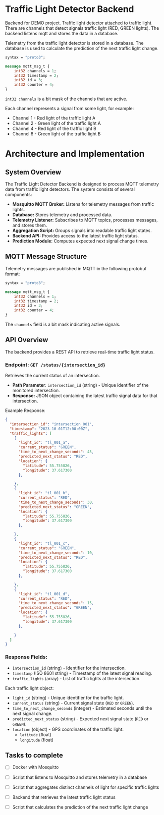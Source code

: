 # Traffic Light Detector Backend
Backend for DEMO project. Traffic light detector attached to traffic light. There are channels that detect signals traffic light (RED, GREEN lights). The backend listens mqtt and stores the data in a database.


Telemetry from the traffic light detector is stored in a database. The database is used to calculate the prediction of the next traffic light change.
```protobuf
syntax = "proto3";

message mqtt_msg_t {
    int32 channels = 1;
    int32 timestamp = 2;
    int32 id = 3;
    int32 counter = 4;
}
```

`int32 channels` is a bit mask of the channels that are active.

Each channel represents a signal from some light, for example:
* Channel 1 - Red light of the traffic light A
* Channel 2 - Green light of the traffic light A
* Channel 4 - Red light of the traffic light B
* Channel 8 - Green light of the traffic light B

# Architecture and Implementation

## System Overview
The Traffic Light Detector Backend is designed to process MQTT telemetry data from traffic light detectors. The system consists of several components:

- **Mosquitto MQTT Broker:** Listens for telemetry messages from traffic lights.
- **Database:** Stores telemetry and processed data.
- **Telemetry Listener:** Subscribes to MQTT topics, processes messages, and stores them.
- **Aggregation Script:** Groups signals into readable traffic light states.
- **Backend API:** Provides access to the latest traffic light status.
- **Prediction Module:** Computes expected next signal change times.

## MQTT Message Structure
Telemetry messages are published in MQTT in the following protobuf format:
```protobuf
syntax = "proto3";

message mqtt_msg_t {
    int32 channels = 1;
    int32 timestamp = 2;
    int32 id = 3;
    int32 counter = 4;
}
```
The `channels` field is a bit mask indicating active signals.

## API Overview

The backend provides a REST API to retrieve real-time traffic light status.

### Endpoint: `GET /status/{intersection_id}`
Retrieves the current status of an intersection.

- **Path Parameter:** `intersection_id` (string) - Unique identifier of the monitored intersection.
- **Response:** JSON object containing the latest traffic signal data for that intersection.

Example Response:

```json
{
  "intersection_id": "intersection_001",
  "timestamp": "2023-10-01T12:00:00Z",
  "traffic_lights": [
    {
      "light_id": "tl_001_a",
      "current_status": "GREEN",
      "time_to_next_change_seconds": 45,
      "predicted_next_status": "RED",
      "location": {
        "latitude": 55.755826,
        "longitude": 37.617300
      },

    },
    {
      "light_id": "tl_001_b",
      "current_status": "RED",
      "time_to_next_change_seconds": 30,
      "predicted_next_status": "GREEN",
      "location": {
        "latitude": 55.755826,
        "longitude": 37.617300
      },

    },
    {
      "light_id": "tl_001_c",
      "current_status": "GREEN",
      "time_to_next_change_seconds": 10,
      "predicted_next_status": "RED",
      "location": {
        "latitude": 55.755826,
        "longitude": 37.617300
      },

    },
    {
      "light_id": "tl_001_d",
      "current_status": "RED",
      "time_to_next_change_seconds": 15,
      "predicted_next_status": "GREEN",
      "location": {
        "latitude": 55.755826,
        "longitude": 37.617300
      },

    }
  ]
}

```
### Response Fields:
- `intersection_id` (string) - Identifier for the intersection.
- `timestamp` (ISO 8601 string) - Timestamp of the latest signal reading.
- `traffic_lights` (array) - List of traffic lights at the intersection.

Each traffic light object:
- `light_id` (string) - Unique identifier for the traffic light.
- `current_status` (string) - Current signal state (`RED` or `GREEN`).
- `time_to_next_change_seconds` (integer) - Estimated seconds until the next signal change.
- `predicted_next_status` (string) - Expected next signal state (`RED` or `GREEN`).
- `location` (object) - GPS coordinates of the traffic light.
    - `latitude` (float)
    - `longitude` (float)


## Tasks to complete
- [ ] Docker with Mosquitto
- [ ] Script that listens to Mosquitto and stores telemetry in a database
- [ ] Script that aggregates distinct channels of light for specific traffic lights
- [ ] Backend that retrieves the latest traffic light status
- [ ] Script that calculates the prediction of the next traffic light change

